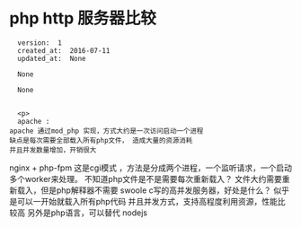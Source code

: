 
  # php http 服务器比较

      version:  1
      created_at:  2016-07-11
      updated_at:  None

      None

      None


      <p>
      apache :
	apache 通过mod_php 实现，方式大约是一次访问启动一个进程
	缺点是每次需要全部载入所有php文件， 造成大量的资源消耗
	并且并发数量增加，开销很大

nginx + php-fpm 
	这是cgi模式 ，方法是分成两个进程，一个监听请求，一个启动多个worker来处理。
	不知道php文件是不是需要每次重新载入？
         文件大约需要重新载入，但是php解释器不需要
swoole
	c写的高并发服务器，好处是什么？  似乎是可以一开始就载入所有php代码
	并且并发方式，支持高程度利用资源，性能比较高
	另外是php语言，可以替代 nodejs
      </p>

  